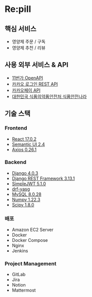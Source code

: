 # Re:pill

## 핵심 서비스
- 영양제 주문 / 구독
- 영양제 추천 / 리뷰

## 사용 외부 서비스 & API
- [11번가 OpenAPI](https://openapi.11st.co.kr)
- [카카오 로그인 REST API](https://developers.kakao.com/docs/latest/ko/kakaologin/rest-api)
- [카카오페이 API](https://developers.kakao.com/docs/latest/ko/kakaopay/common)
- [대한민국 식품의약품안전처 식품안전나라](https://www.foodsafetykorea.go.kr/)

## 기술 스택
### Frontend
- [React 17.0.2](https://reactjs.org/)
- [Semantic UI 2.4](https://semantic-ui.com/)
- [Axios 0.26.1](https://axios-http.com/)

### Backend
- [Django 4.0.3](https://docs.djangoproject.com/en/4.0/)
- [Django REST Framework 3.13.1](https://www.django-rest-framework.org/)
- [SimpleJWT 5.1.0](https://django-rest-framework-simplejwt.readthedocs.io/en/latest/)
- [drf-yasg](https://drf-yasg.readthedocs.io/en/stable/)
- [MySQL 8.0.28](https://dev.mysql.com/doc/)
- [Numpy 1.22.3](https://numpy.org/doc/stable/)
- [Scipy 1.8.0](https://docs.scipy.org/doc/scipy/reference/)

### 배포
- Amazon EC2 Server
- Docker
- Docker Compose
- Nginx
- Jenkins

### Project Management
- GitLab
- Jira
- Notion
- Mattermost